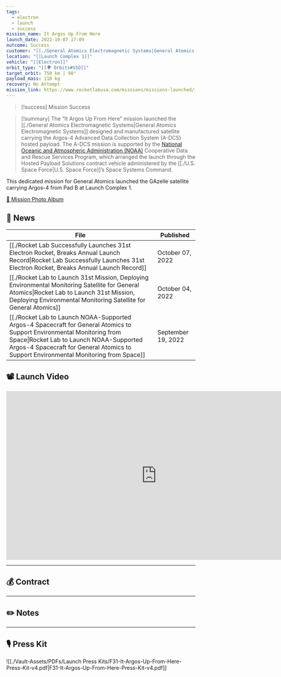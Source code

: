 ```yaml
---
tags:
  - electron
  - launch
  - success
mission_name: It Argos Up From Here
launch_date: 2022-10-07 17:09
outcome: Success
customer: "[[./General Atomics Electromagnetic Systems|General Atomics Electromagnetic Systems]]"
location: "[[Launch Complex 1]]"
vehicle: "[[Electron]]"
orbit_type: "[[🌍 Orbits#SSO]]"
target_orbit: 750 km | 98°
payload_mass: 118 kg
recovery: No Attempt
mission_link: https://www.rocketlabusa.com/missions/missions-launched/it-argos-up-from-here/
---
```

>[!success] Mission Success

>[!summary]
The “It Argos Up From Here” mission launched the [[./General Atomics Electromagnetic Systems|General Atomics Electromagnetic Systems]] designed and manufactured satellite carrying the Argos-4 Advanced Data Collection System (A-DCS) hosted payload. The A-DCS mission is supported by the [National Oceanic and Atmospheric Administration (NOAA)](https://www.noaa.gov/) Cooperative Data and Rescue Services Program, which arranged the launch through the Hosted Payload Solutions contract vehicle administered by the [[./U.S. Space Force|U.S. Space Force]]’s Space Systems Command.
>
This dedicated mission for General Atomics launched the GAzelle satellite carrying Argos-4 from Pad B at Launch Complex 1.
>
[📸 Mission Photo Album](https://www.flickr.com/photos/rocketlab/albums/72177720302455707/)


## 📰 News
| File                                                                                                                                                                                                                                                             | Published          |
| ---------------------------------------------------------------------------------------------------------------------------------------------------------------------------------------------------------------------------------------------------------------- | ------------------ |
| [[./Rocket Lab Successfully Launches 31st Electron Rocket, Breaks Annual Launch Record\|Rocket Lab Successfully Launches 31st Electron Rocket, Breaks Annual Launch Record]]                                                                               | October 07, 2022   |
| [[./Rocket Lab to Launch 31st Mission, Deploying Environmental Monitoring Satellite for General Atomics\|Rocket Lab to Launch 31st Mission, Deploying Environmental Monitoring Satellite for General Atomics]]                                             | October 04, 2022   |
| [[./Rocket Lab to Launch NOAA-Supported Argos-4 Spacecraft for General Atomics to Support Environmental Monitoring from Space\|Rocket Lab to Launch NOAA-Supported Argos-4 Spacecraft for General Atomics to Support Environmental Monitoring from Space]] | September 19, 2022 |



## 📽️ Launch Video

<iframe width="800" height="450" src="https://www.youtube.com/embed/TffmQR1K04M" title="Rocket Lab&#39;s Electron - It Argos Up From Here Mission" frameborder="0" allow="accelerometer; autoplay; clipboard-write; encrypted-media; gyroscope; picture-in-picture; web-share" referrerpolicy="strict-origin-when-cross-origin" allowfullscreen></iframe>     

---
## 💰 Contract


---
## ✏️ Notes


---
## 🎙️ Press Kit

![[./Vault-Assets/PDFs/Launch Press Kits/F31-It-Argos-Up-From-Here-Press-Kit-v4.pdf|F31-It-Argos-Up-From-Here-Press-Kit-v4.pdf]]
